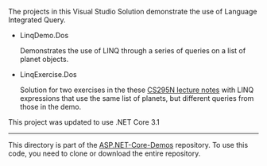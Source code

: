 The projects in this Visual Studio Solution demonstrate the use of Language Integrated Query.
  * LinqDemo.Dos
    
    Demonstrates the use of LINQ through a series of queries on a list of planet objects.
    
* LinqExercise.Dos

  Solution for two exercises in the these [CS295N lecture notes](https://lcc-cit.github.io/CS295N-CourseMaterials/LectureNotes/CS295N-LN-WK10-D1-SeedData+LINQ.html) with LINQ expressions that use the same list of planets, but different queries from those in the demo.

This project was updated to use .NET Core 3.1

----
 This directory is part of the [ASP.NET-Core-Demos](https://github.com/ProfBird/ASP.NET-Core-Demos) repository. To use this code, you need to clone or download the entire repository.
